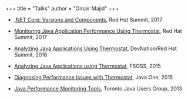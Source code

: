 +++
title = "Talks"
author = "Omair Majid"
+++


- [.NET Core: Versions and
  Components](https://www.youtube.com/watch?v=FnlSBBEqACM), Red Hat
  Summit, 2017

- [Monitoring Java Application Performance Using
  Thermostat](https://www.youtube.com/watch?v=dRe0A1smpyM), Red Hat
  Summit, 2017

- [Analyzing Java Applications Using
  Thermostat](https://www.youtube.com/watch?v=JOrwMm2Y7Rc), DevNation/Red Hat
  Summit, 2016

- [Analyzing Java Applications using
  Thermostat](https://www.youtube.com/watch?v=jwCc9yIufvQ), FSOSS, 2015

- [Diagnosing Performance Issues with
  Thermostat](https://www.youtube.com/watch?v=CxuR1tBHR_o), Java One, 2015

- [Java Performance Monitoring
  Tools](https://www.youtube.com/watch?v=CxuR1tBHR_o), Toronto Java
  Users Group, 2013
